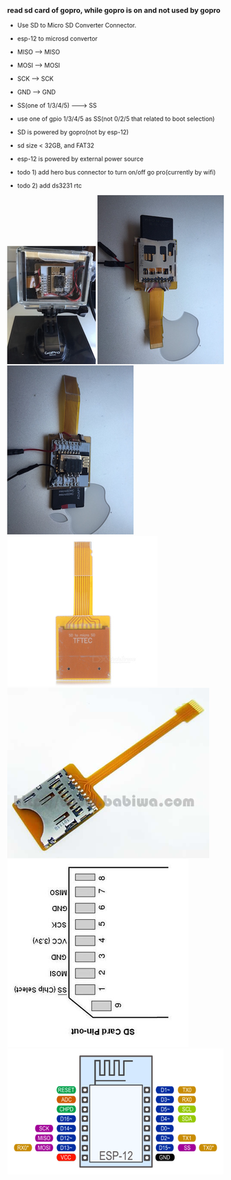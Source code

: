 ### read sd card of gopro, while gopro is on and not used by gopro ###

- Use SD to Micro SD Converter Connector.
- esp-12 to microsd convertor
- MISO --> MISO
- MOSI --> MOSI
- SCK  --> SCK
- GND  --> GND
- SS(one of 1/3/4/5) ---> SS

- use one of gpio 1/3/4/5 as SS(not 0/2/5 that related to boot selection)
- SD is powered by gopro(not by esp-12)
- sd size < 32GB, and FAT32
- esp-12 is powered by external power source

- todo 1) add hero bus connector to turn on/off go pro(currently by wifi)
- todo 2) add ds3231 rtc

![1](./pics/IMG_5875.JPG)
![1](./pics/IMG_5877.JPG)
![1](./pics/IMG_5878.JPG)
![1](./pics/connector1.jpg)
![1](./pics/connector2.jpg)
![1](./pics/sd-pinout.jpg)
![1](./pics/esp12.png)
